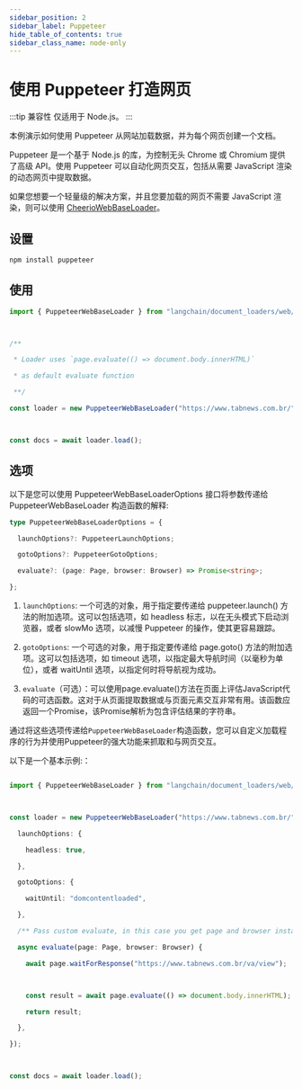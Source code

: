 ```yaml
---
sidebar_position: 2
sidebar_label: Puppeteer
hide_table_of_contents: true
sidebar_class_name: node-only
---
```


# 使用 Puppeteer 打造网页

:::tip 兼容性
仅适用于 Node.js。
:::

本例演示如何使用 Puppeteer 从网站加载数据，并为每个网页创建一个文档。

Puppeteer 是一个基于 Node.js 的库，为控制无头 Chrome 或 Chromium 提供了高级 API。使用 Puppeteer 可以自动化网页交互，包括从需要 JavaScript 渲染的动态网页中提取数据。

如果您想要一个轻量级的解决方案，并且您要加载的网页不需要 JavaScript 渲染，则可以使用 [CheerioWebBaseLoader](./web_cheerio.md)。

## 设置

```bash npm2yarn
npm install puppeteer

```


## 使用

```typescript
import { PuppeteerWebBaseLoader } from "langchain/document_loaders/web/puppeteer";



/**

 * Loader uses `page.evaluate(() => document.body.innerHTML)`

 * as default evaluate function

 **/

const loader = new PuppeteerWebBaseLoader("https://www.tabnews.com.br/");



const docs = await loader.load();

```


## 选项

以下是您可以使用 PuppeteerWebBaseLoaderOptions 接口将参数传递给 PuppeteerWebBaseLoader 构造函数的解释:

```typescript
type PuppeteerWebBaseLoaderOptions = {

  launchOptions?: PuppeteerLaunchOptions;

  gotoOptions?: PuppeteerGotoOptions;

  evaluate?: (page: Page, browser: Browser) => Promise<string>;

};

```


1. `launchOptions`: 一个可选的对象，用于指定要传递给 puppeteer.launch() 方法的附加选项。这可以包括选项，如 headless 标志，以在无头模式下启动浏览器，或者 slowMo 选项，以减慢 Puppeteer 的操作，使其更容易跟踪。

2. `gotoOptions`: 一个可选的对象，用于指定要传递给 page.goto() 方法的附加选项。这可以包括选项，如 timeout 选项，以指定最大导航时间（以毫秒为单位），或者 waitUntil 选项，以指定何时将导航视为成功。


3. `evaluate`（可选）：可以使用page.evaluate()方法在页面上评估JavaScript代码的可选函数。这对于从页面提取数据或与页面元素交互非常有用。该函数应返回一个Promise，该Promise解析为包含评估结果的字符串。


通过将这些选项传递给`PuppeteerWebBaseLoader`构造函数，您可以自定义加载程序的行为并使用Puppeteer的强大功能来抓取和与网页交互。


以下是一个基本示例:：


```typescript

import { PuppeteerWebBaseLoader } from "langchain/document_loaders/web/puppeteer";



const loader = new PuppeteerWebBaseLoader("https://www.tabnews.com.br/", {

  launchOptions: {

    headless: true,

  },

  gotoOptions: {

    waitUntil: "domcontentloaded",

  },

  /** Pass custom evaluate, in this case you get page and browser instances */

  async evaluate(page: Page, browser: Browser) {

    await page.waitForResponse("https://www.tabnews.com.br/va/view");



    const result = await page.evaluate(() => document.body.innerHTML);

    return result;

  },

});



const docs = await loader.load();

```

